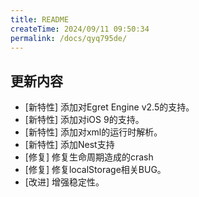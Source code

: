 ```yaml
---
title: README
createTime: 2024/09/11 09:50:34
permalink: /docs/qyq795de/
---
```

## 更新内容

* [新特性] 添加对Egret Engine v2.5的支持。
* [新特性] 添加对iOS 9的支持。
* [新特性] 添加对xml的运行时解析。
* [新特性] 添加Nest支持
* [修复] 修复生命周期造成的crash
* [修复] 修复localStorage相关BUG。
* [改进] 增强稳定性。